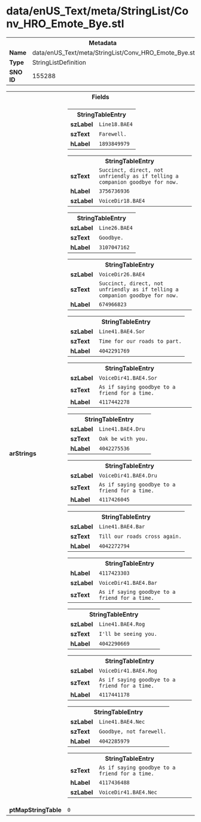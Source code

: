 <h1>data/enUS_Text/meta/StringList/Conv_HRO_Emote_Bye.stl</h1><table><tr><th colspan="100%">Metadata</th></tr><tr><td><b>Name</b></td><td>data/enUS_Text/meta/StringList/Conv_HRO_Emote_Bye.stl</td></tr><tr><td><b>Type</b></td><td>StringListDefinition</td></tr><tr><td><b>SNO ID</b></td><td>155288</td></tr></table>

<table><tr><th colspan="100%">Fields</th></tr><tr><td><b>arStrings</b></td><td><table><tr><th colspan="100%">StringTableEntry</th></tr><tr><td><b>szLabel</b></td><td><code>Line18.BAE4</code></td></tr><tr><td><b>szText</b></td><td><code>Farewell.</code></td></tr><tr><td><b>hLabel</b></td><td><code>1893849979</code></td></tr></table>


<table><tr><th colspan="100%">StringTableEntry</th></tr><tr><td><b>szText</b></td><td><code>Succinct, direct, not unfriendly as if telling a companion goodbye for now.</code></td></tr><tr><td><b>hLabel</b></td><td><code>3756736936</code></td></tr><tr><td><b>szLabel</b></td><td><code>VoiceDir18.BAE4</code></td></tr></table>


<table><tr><th colspan="100%">StringTableEntry</th></tr><tr><td><b>szLabel</b></td><td><code>Line26.BAE4</code></td></tr><tr><td><b>szText</b></td><td><code>Goodbye.</code></td></tr><tr><td><b>hLabel</b></td><td><code>3107047162</code></td></tr></table>


<table><tr><th colspan="100%">StringTableEntry</th></tr><tr><td><b>szLabel</b></td><td><code>VoiceDir26.BAE4</code></td></tr><tr><td><b>szText</b></td><td><code>Succinct, direct, not unfriendly as if telling a companion goodbye for now.</code></td></tr><tr><td><b>hLabel</b></td><td><code>674966823</code></td></tr></table>


<table><tr><th colspan="100%">StringTableEntry</th></tr><tr><td><b>szLabel</b></td><td><code>Line41.BAE4.Sor</code></td></tr><tr><td><b>szText</b></td><td><code>Time for our roads to part.</code></td></tr><tr><td><b>hLabel</b></td><td><code>4042291769</code></td></tr></table>


<table><tr><th colspan="100%">StringTableEntry</th></tr><tr><td><b>szLabel</b></td><td><code>VoiceDir41.BAE4.Sor</code></td></tr><tr><td><b>szText</b></td><td><code>As if saying goodbye to a friend for a time.</code></td></tr><tr><td><b>hLabel</b></td><td><code>4117442278</code></td></tr></table>


<table><tr><th colspan="100%">StringTableEntry</th></tr><tr><td><b>szLabel</b></td><td><code>Line41.BAE4.Dru</code></td></tr><tr><td><b>szText</b></td><td><code>Oak be with you.</code></td></tr><tr><td><b>hLabel</b></td><td><code>4042275536</code></td></tr></table>


<table><tr><th colspan="100%">StringTableEntry</th></tr><tr><td><b>szLabel</b></td><td><code>VoiceDir41.BAE4.Dru</code></td></tr><tr><td><b>szText</b></td><td><code>As if saying goodbye to a friend for a time.</code></td></tr><tr><td><b>hLabel</b></td><td><code>4117426045</code></td></tr></table>


<table><tr><th colspan="100%">StringTableEntry</th></tr><tr><td><b>szLabel</b></td><td><code>Line41.BAE4.Bar</code></td></tr><tr><td><b>szText</b></td><td><code>Till our roads cross again.</code></td></tr><tr><td><b>hLabel</b></td><td><code>4042272794</code></td></tr></table>


<table><tr><th colspan="100%">StringTableEntry</th></tr><tr><td><b>hLabel</b></td><td><code>4117423303</code></td></tr><tr><td><b>szLabel</b></td><td><code>VoiceDir41.BAE4.Bar</code></td></tr><tr><td><b>szText</b></td><td><code>As if saying goodbye to a friend for a time.</code></td></tr></table>


<table><tr><th colspan="100%">StringTableEntry</th></tr><tr><td><b>szLabel</b></td><td><code>Line41.BAE4.Rog</code></td></tr><tr><td><b>szText</b></td><td><code>I'll be seeing you.</code></td></tr><tr><td><b>hLabel</b></td><td><code>4042290669</code></td></tr></table>


<table><tr><th colspan="100%">StringTableEntry</th></tr><tr><td><b>szLabel</b></td><td><code>VoiceDir41.BAE4.Rog</code></td></tr><tr><td><b>szText</b></td><td><code>As if saying goodbye to a friend for a time.</code></td></tr><tr><td><b>hLabel</b></td><td><code>4117441178</code></td></tr></table>


<table><tr><th colspan="100%">StringTableEntry</th></tr><tr><td><b>szLabel</b></td><td><code>Line41.BAE4.Nec</code></td></tr><tr><td><b>szText</b></td><td><code>Goodbye, not farewell.</code></td></tr><tr><td><b>hLabel</b></td><td><code>4042285979</code></td></tr></table>


<table><tr><th colspan="100%">StringTableEntry</th></tr><tr><td><b>szText</b></td><td><code>As if saying goodbye to a friend for a time.</code></td></tr><tr><td><b>hLabel</b></td><td><code>4117436488</code></td></tr><tr><td><b>szLabel</b></td><td><code>VoiceDir41.BAE4.Nec</code></td></tr></table>


</td></tr><tr><td><b>ptMapStringTable</b></td><td><code>0</code></td></tr></table>

